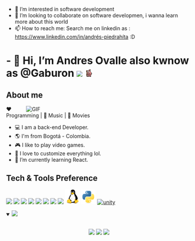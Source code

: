 
- 👀 I’m interested in software development
- 💞️ I’m looking to collaborate on software developmen, i wanna learn more about this world
- 📫 How to reach me: Search me on linkedin as : https://www.linkedin.com/in/andrés-piedrahíta :D
# - 👋 Hi, I’m Andres Ovalle also kwnow as @Gaburon <img src="https://user-images.githubusercontent.com/5679180/79618120-0daffb80-80be-11ea-819e-d2b0fa904d07.gif" width="27px"> <img alt="GIF" src="https://github.com/SatYu26/SatYu26/blob/master/Assets/gandalf_parrot.gif" width="20vw" />
 
 ## About me 
 
 <img align="right" width="450px" alt="GIF" src="https://miro.medium.com/max/480/0*tWkX7jycteZn1qbC.gif" />

:heart: Programming | :black_heart: Music | :blue_heart: Movies

- 💻 I am a back-end Developer.
- :earth_americas: I'm from Bogotá - Colombia.
- :video_game: I like to play video games.
- :gem: I love to customize everything lol.
- 🌱 I’m currently learning React.

## Tech & Tools Preference

<img src = "https://img.shields.io/badge/-HTML5-E34F26?style=flat&logo=html5&logoColor=white"> <img src = "https://img.shields.io/badge/-CSS3-1572B6?style=flat&logo=css3&logoColor=white">
<img src="https://img.shields.io/badge/-JavaScript-eed718?style=flat&logo=javascript&logoColor=ffffff">
<img src="https://img.shields.io/badge/-MySQL-F29111?style=flat&logo=mysql&logoColor=FFFFFF">
<img src="http://img.shields.io/badge/-Google%20Cloud%20Platform-4285F4?style=flat&logo=google%20cloud&logoColor=white">
<img src="http://img.shields.io/badge/-Git-F1502F?style=flat&logo=git&logoColor=FFFFFF">
<img src="http://img.shields.io/badge/-Github-000000?style=flat&logo=github&logoColor=FFFFFF">
<img src="http://img.shields.io/badge/-VS%20Code-007ACC?style=flat&logo=visual%20studio%20code&logoColor=white">
<img src="https://raw.githubusercontent.com/devicons/devicon/master/icons/linux/linux-original.svg" alt="linux" width="40" height="40"/>
<img src="https://raw.githubusercontent.com/devicons/devicon/master/icons/python/python-original.svg" alt="python" width="40" height="40"/> </a> <a href="https://www.typescriptlang.org/" target="_blank" rel="noreferrer"></a> <a href="https://unity.com/" target="_blank" rel="noreferrer"> <img src="https://www.vectorlogo.zone/logos/unity3d/unity3d-icon.svg" alt="unity" width="40" height="40"/> </a> </p>
 
<details open>
 <summary><img src="https://readme-typing-svg.herokuapp.com?font=Open+Sans&color=F77676&width=500&lines=This+is+my+GitHub+stats"> </summary>  
<br>
 
<p align = "center">
  <img src = "https://github-readme-stats.vercel.app/api?username=Gaburon&theme=dracula&show_icons=true&count_private=true&line_height=27">
  <img src = "https://github-readme-stats.vercel.app/api/top-langs/?username=Gaburon&theme=dracula&line_height=25&langs_count=3">
  <img src = "https://github-readme-streak-stats.herokuapp.com/?user=Gaburon&theme=dracula&locale=es&date_format=[Y.]n.j">
</p>
</details>
<!---
Gaburon/Gaburon is a ✨ special ✨ repository because its `README.md` (this file) appears on your GitHub profile.
You can click the Preview link to take a look at your changes.
--->
